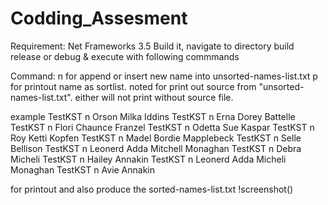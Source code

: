 # Codding_Assesment

Requirement: Net Frameworks 3.5
Build it, navigate to directory build release or debug & execute with following commmands

Command:
n for append or insert new name into unsorted-names-list.txt
p for printout name as sortlist. noted for print out source from "unsorted-names-list.txt". either will not print without source file.

example
TestKST n Orson Milka Iddins 
TestKST n Erna Dorey Battelle 
TestKST n Flori Chaunce Franzel 
TestKST n Odetta Sue Kaspar 
TestKST n Roy Ketti Kopfen 
TestKST n Madel Bordie Mapplebeck 
TestKST n Selle Bellison 
TestKST n Leonerd Adda Mitchell Monaghan 
TestKST n Debra Micheli 
TestKST n Hailey Annakin 
TestKST n Leonerd Adda Micheli Monaghan 
TestKST n Avie Annakin 

for printout and also produce the sorted-names-list.txt
!screenshot()
